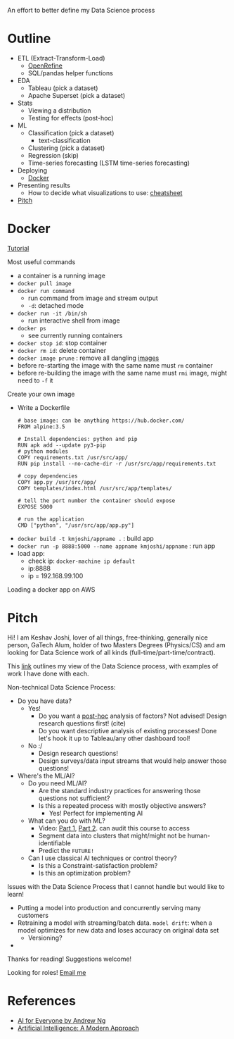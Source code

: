 An effort to better define my Data Science process

# Outline
- ETL (Extract-Transform-Load)
	- [OpenRefine](https://github.com/OpenRefine/OpenRefine/wiki/Documentation-For-Users)
	- SQL/pandas helper functions
- EDA
	- Tableau (pick a dataset)
	- Apache Superset (pick a dataset)
- Stats
	- Viewing a distribution
	- Testing for effects (post-hoc)
- ML
	- Classification (pick a dataset)
		- text-classification
	- Clustering (pick a dataset)
	- Regression (skip)
	- Time-series forecasting (LSTM time-series forecasting)
- Deploying
	- [Docker](#Docker)
- Presenting results
	- How to decide what visualizations to use: [cheatsheet](./Franconeri_ExperCeptionDotNet_ChartChooser.pdf)
- [Pitch](#Pitch)

# Docker
[Tutorial](https://github.com/docker/labs/blob/master/beginner/chapters/alpine.md)

Most useful commands
- a container is a running image
- ```docker pull image```
- ```docker run command```
	- run command from image and stream output
	- ```-d```: detached mode
- ```docker run -it /bin/sh ```
	- run interactive shell from image
- ```docker ps```
	- see currently running containers
- ```docker stop id```: stop container
- ```docker rm id```: delete container
- ```docker image prune``` : remove all dangling [images](https://stackoverflow.com/questions/33913020/docker-remove-none-tag-images)
- before re-starting the image with the same name must ```rm``` container
- before re-building the image with the same name must ```rmi``` image, might need to ```-f``` it

Create your own image
- Write a Dockerfile
	```Docker
	# base image: can be anything https://hub.docker.com/
	FROM alpine:3.5

	# Install dependencies: python and pip
	RUN apk add --update py3-pip
	# python modules
	COPY requirements.txt /usr/src/app/
	RUN pip install --no-cache-dir -r /usr/src/app/requirements.txt

	# copy dependencies
	COPY app.py /usr/src/app/
	COPY templates/index.html /usr/src/app/templates/

	# tell the port number the container should expose
	EXPOSE 5000

	# run the application
	CMD ["python", "/usr/src/app/app.py"]
	```
- ```docker build -t kmjoshi/appname .``` : build app
- ```docker run -p 8888:5000 --name appname kmjoshi/appname``` : run app
- load app:
	- check ip: ```docker-machine ip default```
	- ip:8888
	- ip = 192.168.99.100

Loading a docker app on AWS

# Pitch
Hi! I am Keshav Joshi, lover of all things, free-thinking, generally nice person, GaTech Alum, holder of two Masters Degrees (Physics/CS) and am looking for Data Science work of all kinds (full-time/part-time/contract).

This [link]() outlines my view of the Data Science process, with examples of work I have done with each.

Non-technical Data Science Process:
- Do you have data?
	- Yes!
		- Do you want a [post-hoc](https://stats.stackexchange.com/questions/129992/what-is-the-problem-with-post-hoc-testing) analysis of factors? Not advised! Design research questions first! (cite)
		- Do you want descriptive analysis of existing processes! Done let's hook it up to Tableau/any other dashboard tool!
	- No :/
		- Design research questions!
		- Design surveys/data input streams that would help answer those questions!
- Where's the ML/AI?
	- Do you need ML/AI?
		- Are the standard industry practices for answering those questions not sufficient?
		- Is this a repeated process with mostly objective answers?
			- Yes! Perfect for implementing AI
	- What can you do with ML?
		- Video: [Part 1](https://www.coursera.org/learn/ai-for-everyone/lecture/rv1fW/what-machine-learning-can-and-cannot-do), [Part 2](https://www.coursera.org/learn/ai-for-everyone/lecture/9n83j/more-examples-of-what-machine-learning-can-and-cannot-do). can audit this course to access
		- Segment data into clusters that might/might not be human-identifiable
		- Predict the ```FUTURE!```
	- Can I use classical AI techniques or control theory?
		- Is this a Constraint-satisfaction problem?
		- Is this an optimization problem?

Issues with the Data Science Process that I cannot handle but would like to learn!
- Putting a model into production and concurrently serving many customers
- Retraining a model with streaming/batch data. ```model drift```: when a model optimizes for new data and loses accuracy on original data set
	- Versioning?
- 

<!-- Oh you are still reading this! I appreciate this a lot, but you know what I would appreciate even more!? Some paisa $_$, please send some over if you felt this has helped you: [paytm]() [paypal](). -->

Thanks for reading! Suggestions welcome! 

Looking for roles! [Email me](mailto:kjoshfree@gmail.com)

# References
- [AI for Everyone by Andrew Ng](https://www.coursera.org/learn/ai-for-everyone)
- [Artificial Intelligence: A Modern Approach](http://aima.cs.berkeley.edu/)
